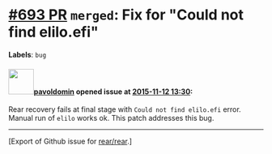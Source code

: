 [\#693 PR](https://github.com/rear/rear/pull/693) `merged`: Fix for "Could not find elilo.efi"
==============================================================================================

**Labels**: `bug`

#### <img src="https://avatars.githubusercontent.com/u/1576908?v=4" width="50">[pavoldomin](https://github.com/pavoldomin) opened issue at [2015-11-12 13:30](https://github.com/rear/rear/pull/693):

Rear recovery fails at final stage with `Could not find elilo.efi`
error. Manual run of `elilo` works ok. This patch addresses this bug.

------------------------------------------------------------------------

\[Export of Github issue for
[rear/rear](https://github.com/rear/rear).\]

